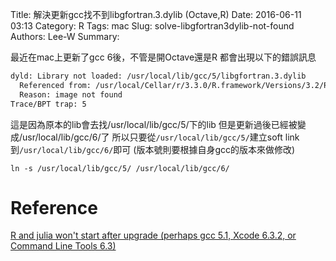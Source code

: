 Title: 解決更新gcc找不到libgfortran.3.dylib (Octave,R)
Date: 2016-06-11 03:13
Category: R 
Tags: mac
Slug: solve-libgfortran3dylib-not-found
Authors: Lee-W
Summary: 


最近在mac上更新了gcc 6後，不管是開Octave還是R
都會出現以下的錯誤訊息

```sh
dyld: Library not loaded: /usr/local/lib/gcc/5/libgfortran.3.dylib
  Referenced from: /usr/local/Cellar/r/3.3.0/R.framework/Versions/3.2/Resources/lib/libR.dylib
  Reason: image not found
Trace/BPT trap: 5
```
<!--more-->

這是因為原本的lib會去找/usr/local/lib/gcc/5/下的lib
但是更新過後已經被變成/usr/local/lib/gcc/6/了
所以只要從`/usr/local/lib/gcc/5/`建立soft link到`/usr/local/lib/gcc/6/`即可
(版本號則要根據自身gcc的版本來做修改)

```shell
ln -s /usr/local/lib/gcc/5/ /usr/local/lib/gcc/6/
```

# Reference
[R and julia won't start after upgrade (perhaps gcc 5.1, Xcode 6.3.2, or Command Line Tools 6.3)](https://github.com/Homebrew/legacy-homebrew/issues/39929)